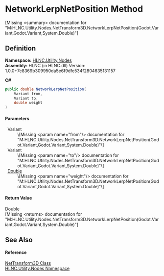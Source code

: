 # NetworkLerpNetPosition Method


\[Missing &lt;summary&gt; documentation for "M:HLNC.Utility.Nodes.NetTransform3D.NetworkLerpNetPosition(Godot.Variant,Godot.Variant,System.Double)"\]



## Definition
**Namespace:** <a href="N_HLNC_Utility_Nodes">HLNC.Utility.Nodes</a>  
**Assembly:** HLNC (in HLNC.dll) Version: 1.0.0+7c8369b309950da5e6f9dfc534f2804635131157

**C#**
``` C#
public double NetworkLerpNetPosition(
	Variant from,
	Variant to,
	double weight
)
```



#### Parameters
<dl><dt>  Variant</dt><dd>\[Missing &lt;param name="from"/&gt; documentation for "M:HLNC.Utility.Nodes.NetTransform3D.NetworkLerpNetPosition(Godot.Variant,Godot.Variant,System.Double)"\]</dd><dt>  Variant</dt><dd>\[Missing &lt;param name="to"/&gt; documentation for "M:HLNC.Utility.Nodes.NetTransform3D.NetworkLerpNetPosition(Godot.Variant,Godot.Variant,System.Double)"\]</dd><dt>  <a href="https://learn.microsoft.com/dotnet/api/system.double" target="_blank" rel="noopener noreferrer">Double</a></dt><dd>\[Missing &lt;param name="weight"/&gt; documentation for "M:HLNC.Utility.Nodes.NetTransform3D.NetworkLerpNetPosition(Godot.Variant,Godot.Variant,System.Double)"\]</dd></dl>

#### Return Value
<a href="https://learn.microsoft.com/dotnet/api/system.double" target="_blank" rel="noopener noreferrer">Double</a>  
\[Missing &lt;returns&gt; documentation for "M:HLNC.Utility.Nodes.NetTransform3D.NetworkLerpNetPosition(Godot.Variant,Godot.Variant,System.Double)"\]

## See Also


#### Reference
<a href="T_HLNC_Utility_Nodes_NetTransform3D">NetTransform3D Class</a>  
<a href="N_HLNC_Utility_Nodes">HLNC.Utility.Nodes Namespace</a>  
